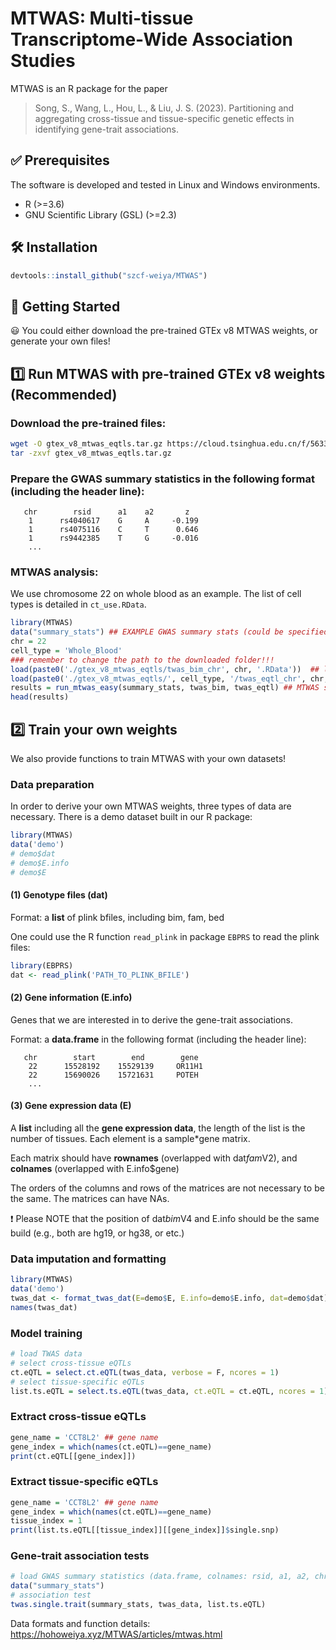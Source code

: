 # MTWAS: Multi-tissue Transcriptome-Wide Association Studies

MTWAS is an R package for the paper

> Song, S., Wang, L., Hou, L., & Liu, J. S. (2023). Partitioning and aggregating cross-tissue and tissue-specific
genetic effects in identifying gene-trait associations.

## :white_check_mark: Prerequisites

The software is developed and tested in Linux and Windows environments.

- R (>=3.6)
- GNU Scientific Library (GSL) (>=2.3)

## :hammer_and_wrench: Installation

```r
devtools::install_github("szcf-weiya/MTWAS")
```

## :rocket: Getting Started

 :smiley: You could either download the pre-trained GTEx v8 MTWAS weights, or generate your own files!

## :one: Run MTWAS with pre-trained GTEx v8 weights (Recommended)

### Download the pre-trained files:

```bash
wget -O gtex_v8_mtwas_eqtls.tar.gz https://cloud.tsinghua.edu.cn/f/5633911d7c39431b8be8/?dl=1 --no-check-certificate
tar -zxvf gtex_v8_mtwas_eqtls.tar.gz
```

### Prepare the GWAS summary statistics in the following format (including the header line):
```
   chr        rsid      a1    a2       z         
    1      rs4040617    G     A     -0.199    
    1      rs4075116    C     T      0.646     
    1      rs9442385    T     G     -0.016    
    ...
```


### MTWAS analysis:

We use chromosome 22 on whole blood as an example. The list of cell types is detailed in `ct_use.RData`.

```r
library(MTWAS)
data("summary_stats") ## EXAMPLE GWAS summary stats (could be specified by users, format: a data.frame with colnames: chr, rsid, a1, a2, z)
chr = 22
cell_type = 'Whole_Blood'
### remember to change the path to the downloaded folder!!!
load(paste0('./gtex_v8_mtwas_eqtls/twas_bim_chr', chr, '.RData'))  ## load twas bim files (downloaded)
load(paste0('./gtex_v8_mtwas_eqtls/', cell_type, '/twas_eqtl_chr', chr, '.RData')) ## load twas eqtl files (downloaded)
results = run_mtwas_easy(summary_stats, twas_bim, twas_eqtl) ## MTWAS summary statistics
head(results)
```



## :two: Train your own weights

We also provide functions to train MTWAS with your own datasets!

### Data preparation

In order to derive your own MTWAS weights, three types of data are necessary. There is a demo dataset built in our R package:

```r
library(MTWAS)
data('demo')
# demo$dat
# demo$E.info
# demo$E
```

#### (1) Genotype files (dat)

Format: a **list** of plink bfiles, including bim, fam, bed

One could use the R function `read_plink` in package `EBPRS` to read the plink files:

```r
library(EBPRS)
dat <- read_plink('PATH_TO_PLINK_BFILE')
```

#### (2) Gene information (E.info)

Genes that we are interested in to derive the gene-trait associations. 

Format: a **data.frame** in the following format (including the header line):

```
   chr        start        end        gene         
    22      15528192    15529139     OR11H1   
    22      15690026    15721631     POTEH          
    ...
```

#### (3) Gene expression data (E)

A **list** including all the **gene expression data**, the length of the list is the number of tissues. Each element is a sample*gene matrix. 

Each matrix should have **rownames** (overlapped with dat$fam$V2), and **colnames** (overlapped with E.info$gene)

The orders of the columns and rows of the matrices are not necessary to be the same. The matrices can have NAs.

:exclamation: Please NOTE that the position of dat$bim$V4 and E.info should be the same build (e.g., both are hg19, or hg38, or etc.)


### Data imputation and formatting
```r
library(MTWAS)
data('demo') 
twas_dat <- format_twas_dat(E=demo$E, E.info=demo$E.info, dat=demo$dat) ### substitute the input with your own dataset
names(twas_dat)
```

### Model training

```r
# load TWAS data
# select cross-tissue eQTLs
ct.eQTL = select.ct.eQTL(twas_data, verbose = F, ncores = 1)
# select tissue-specific eQTLs
list.ts.eQTL = select.ts.eQTL(twas_data, ct.eQTL = ct.eQTL, ncores = 1)
```

### Extract cross-tissue eQTLs

```r
gene_name = 'CCT8L2' ## gene name
gene_index = which(names(ct.eQTL)==gene_name)
print(ct.eQTL[[gene_index]])
```

### Extract tissue-specific eQTLs

```r
gene_name = 'CCT8L2' ## gene name
gene_index = which(names(ct.eQTL)==gene_name)
tissue_index = 1
print(list.ts.eQTL[[tissue_index]][[gene_index]]$single.snp)
```

### Gene-trait association tests

```r
# load GWAS summary statistics (data.frame, colnames: rsid, a1, a2, chr, z)
data("summary_stats")
# association test
twas.single.trait(summary_stats, twas_data, list.ts.eQTL)
```

Data formats and function details: https://hohoweiya.xyz/MTWAS/articles/mtwas.html
